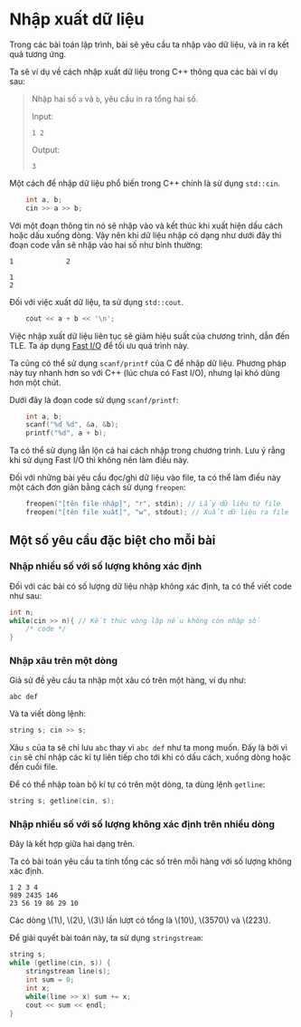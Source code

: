 # Nhập xuất dữ liệu

Trong các bài toán lập trình, bài sẽ yêu cầu ta nhập vào dữ liệu, và in ra kết quả tương ứng.

Ta sẽ ví dụ về cách nhập xuất dữ liệu trong C++ thông qua các bài ví dụ sau: 

> Nhập hai số `a` và `b`, yêu cầu in ra tổng hai số.
> 
> Input:
> 
> ```
> 1 2
> ```
> 
> Output:
> 
> ```
> 3
> ```

Một cách để nhập dữ liệu phổ biến trong C++ chính là sử dụng `std::cin`.

```C++
	int a, b;
	cin >> a >> b;
```

Với một đoạn thông tin nó sẽ nhập vào và kết thúc khi xuất hiện dấu cách hoặc dấu xuống dòng. Vậy nên khi dữ liệu nhập có dạng như dưới đây thì đoạn code vẫn sẽ nhập vào hai số như bình thường:

```
1             2
```

```
1
2
```

Đối với việc xuất dữ liệu, ta sử dụng `std::cout`.

```C++
	cout << a + b << '\n';
```

Việc nhập xuất dữ liệu liên tục sẽ giảm hiệu suất của chương trình, dẫn đến TLE. Ta áp dụng [Fast I/O](cpp-tips-and-tricks.md#fast-io) để tối ưu quá trình này.

Ta cũng có thể sử dụng `scanf/printf` của C để nhập dữ liệu. Phương pháp này tuy nhanh hơn so với C++ (lúc chưa có Fast I/O), nhưng lại khó dùng hơn một chút.

Dưới đây là đoạn code sử dụng `scanf/printf`:

```C
	int a, b;
	scanf("%d %d", &a, &b);
	printf("%d", a + b);
```

Ta có thể sử dụng lẫn lộn cả hai cách nhập trong chương trình. Lưu ý rằng khi sử dụng Fast I/O thì không nên làm điều này. 

Đối với những bài yêu cầu đọc/ghi dữ liệu vào file, ta có thể làm điều này một cách đơn giản bằng cách sử dụng `freopen`:

```C++
	freopen("[tên file nhập]", "r", stdin); // Lấy dữ liệu từ file
	freopen("[tên file xuất]", "w", stdout); // Xuất dữ liệu ra file
```

## Một số yêu cầu đặc biệt cho mỗi bài

### Nhập nhiều số với số lượng không xác định

Đối với các bài có số lượng dữ liệu nhập không xác định, ta có thể viết code như sau:

```C++
int n;
while(cin >> n){ // Kết thúc vòng lặp nếu không còn nhập số
	/* code */
}
```

### Nhập xâu trên một dòng

Giả sử đề yêu cầu ta nhập một xâu có trên một hàng, ví dụ như:

```
abc def
```

Và ta viết dòng lệnh:

```C++
string s; cin >> s;
```

Xâu `s` của ta sẽ chỉ lưu `abc` thay vì `abc def` như ta mong muốn. Đấy là bởi vì `cin` sẽ chỉ nhập các kí tự liên tiếp cho tới khi có dấu cách, xuống dòng hoặc đến cuối file.

Để có thể nhập toàn bộ kí tự có trên một dòng, ta dùng lệnh `getline`:

```C++
string s; getline(cin, s);
```

### Nhập nhiều số với số lượng không xác định trên nhiều dòng

Đây là kết hợp giữa hai dạng trên. 

Ta có bài toán yêu cầu ta tính tổng các số trên mỗi hàng với số lượng không xác định.

```
1 2 3 4
989 2435 146
23 56 19 86 29 10
```

Các dòng \\(1\\), \\(2\\), \\(3\\) lần lượt có tổng là \\(10\\), \\(3570\\) và \\(223\\).

Để giải quyết bài toán này, ta sử dụng `stringstream`:

```C++
string s;
while (getline(cin, s)) {
	stringstream line(s);
	int sum = 0;
	int x;
	while(line >> x) sum += x;
	cout << sum << endl;
}
```